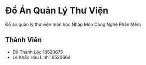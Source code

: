 # Đồ Án Quản Lý Thư Viện
Đồ án quản lý thư viện môn học Nhập Môn Công Nghệ Phần Mềm
## Thành Viên 
* Đỗ Thành Lộc 16520675
* Lê Khắc Hậu Linh 16520664
